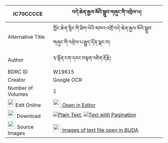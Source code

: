 |IC70CCCCE|བདེ་ཆེན་རྒྱལ་མོའི་སྒྲུབ་གཞུང་གི་འགྲེལ་པ། 
| --- | --- 
|Alternative Title |ཀློང་ཆེན་སྙིང་གི་ཐིག་ལེའི་མཁའ་འགྲོ་བདེ་ཆེན་རྒྱལ་མོའི་སྒྲུབ་གཞུང་གི་འགྲེལ་པ་རྒྱུད་དོན་སྣང་བ།
|Author| རྭ་སྟོན་ངག་དབང་བསྟན་འཛིན་རྡོ་རྗེ།
|BDRC ID | W19615
|Creator | Google OCR
|Number of Volumes| 1
|<img width="25" src="https://img.icons8.com/color/25/000000/edit-property.png">Edit Online| [<img width="25" src="https://avatars.githubusercontent.com/u/45091458?s=200&v=4"> Open in Editor](http://editor.openpecha.org/IC70CCCCE)
|<img width="25" src="https://img.icons8.com/fluent/48/000000/download-2.png"/>  Download | [![](https://img.icons8.com/color/20/000000/txt.png)Plain Text](https://github.com/Openpecha/IC70CCCCE/releases/download/v1/dechen_gyalmo_i_drub_shyung_gi_plain_IC70CCCCE.zip), [![](https://img.icons8.com/color/20/000000/txt.png)Text with Pagination](https://github.com/Openpecha/IC70CCCCE/releases/download/v1/dechen_gyalmo_i_drub_shyung_gi_pages_IC70CCCCE.zip)
|<img width="25" src="https://img.icons8.com/plasticine/100/000000/pictures-folder.png"/>  Source Images | [<img width="25" src="https://library.bdrc.io/icons/BUDA-small.svg"> Images of text file open in BUDA](https://library.bdrc.io/show/bdr:W19615)